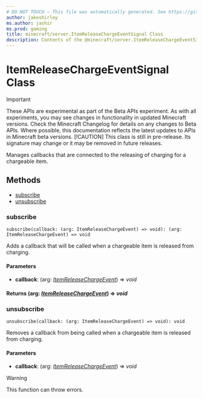 ```yaml
---
# DO NOT TOUCH — This file was automatically generated. See https://github.com/mojang/minecraftapidocsgenerator to modify descriptions, examples, etc.
author: jakeshirley
ms.author: jashir
ms.prod: gaming
title: minecraft/server.ItemReleaseChargeEventSignal Class
description: Contents of the @minecraft/server.ItemReleaseChargeEventSignal class.
---
```

# ItemReleaseChargeEventSignal Class
>[!IMPORTANT]
>These APIs are experimental as part of the Beta APIs experiment. As with all experiments, you may see changes in functionality in updated Minecraft versions. Check the Minecraft Changelog for details on any changes to Beta APIs. Where possible, this documentation reflects the latest updates to APIs in Minecraft beta versions.
> [!CAUTION]
> This class is still in pre-release.  Its signature may change or it may be removed in future releases.

Manages callbacks that are connected to the releasing of charging for a chargeable item.

## Methods
- [subscribe](#subscribe)
- [unsubscribe](#unsubscribe)

### **subscribe**
`
subscribe(callback: (arg: ItemReleaseChargeEvent) => void): (arg: ItemReleaseChargeEvent) => void
`

Adds a callback that will be called when a chargeable item is released from charging.

#### **Parameters**
- **callback**: (arg: [*ItemReleaseChargeEvent*](ItemReleaseChargeEvent.md)) => *void*

#### **Returns** (arg: [*ItemReleaseChargeEvent*](ItemReleaseChargeEvent.md)) => *void*

### **unsubscribe**
`
unsubscribe(callback: (arg: ItemReleaseChargeEvent) => void): void
`

Removes a callback from being called when a chargeable item is released from charging.

#### **Parameters**
- **callback**: (arg: [*ItemReleaseChargeEvent*](ItemReleaseChargeEvent.md)) => *void*

> [!WARNING]
> This function can throw errors.
